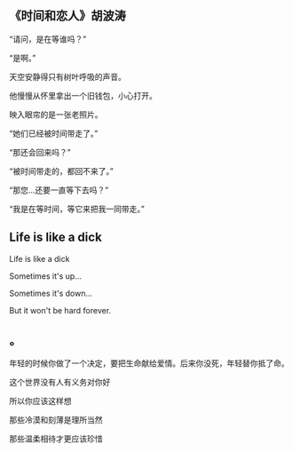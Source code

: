 ## 《时间和恋人》胡波涛

“请问，是在等谁吗？”

“是啊。”

天空安静得只有树叶呼吸的声音。

他慢慢从怀里拿出一个旧钱包，小心打开。

映入眼帘的是一张老照片。

“她们已经被时间带走了。”

“那还会回来吗？”

“被时间带走的，都回不来了。”

“那您...还要一直等下去吗？”

“我是在等时间，等它来把我一同带走。”

## Life is like a dick

Life is like a dick

Sometimes it's up...

Sometimes it's down...

But it won't be hard forever.

## 。

年轻的时候你做了一个决定，要把生命献给爱情。后来你没死，年轻替你抵了命。



这个世界没有人有义务对你好

所以你应该这样想

那些冷漠和刻薄是理所当然

那些温柔相待才更应该珍惜